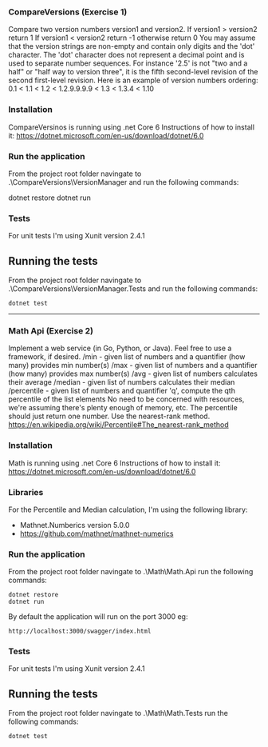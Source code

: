 
### CompareVersions (Exercise 1)
Compare two version numbers version1 and version2. 
If version1 > version2 return 1
If version1 < version2 return -1
otherwise return 0
You may assume that the version strings are non-empty and contain only digits and the 'dot' character. The 'dot' character does not represent a 
decimal point and is used to separate number sequences. For instance '2.5' is not "two and a half" or "half way to version three", it is the fifth 
second-level revision of the second first-level revision.
Here is an example of version numbers ordering: 0.1 < 1.1 < 1.2 < 1.2.9.9.9.9 < 1.3 < 1.3.4 < 1.10

### Installation
CompareVersinos is running using .net Core 6
Instructions of how to install it: https://dotnet.microsoft.com/en-us/download/dotnet/6.0


### Run the application 
From the project root folder navingate to .\CompareVersions\VersionManager and run the following commands:

dotnet restore
dotnet run


### Tests
For unit tests I'm using Xunit version 2.4.1

## Running the tests 
From the project root folder navingate to .\CompareVersions\VersionManager.Tests and run the following commands:

	dotnet test


***********************************************************************************************************************************


### Math Api (Exercise 2)
Implement a web service (in Go, Python, or Java). Feel free to use a framework, if desired.
/min - given list of numbers and a quantifier (how many) provides min number(s)
/max - given list of numbers and a quantifier (how many) provides max number(s)
/avg - given list of numbers calculates their average 
/median - given list of numbers calculates their median
/percentile - given list of numbers and quantifier 'q', compute the qth percentile of the list elements
No need to be concerned with resources, we're assuming there's plenty enough of memory, etc. The percentile should just return one 
number. Use the nearest-rank method. https://en.wikipedia.org/wiki/Percentile#The_nearest-rank_method

### Installation
Math is running using .net Core 6
Instructions of how to install it: https://dotnet.microsoft.com/en-us/download/dotnet/6.0

### Libraries
For the Percentile and Median calculation, I'm using the following library:
-	Mathnet.Numberics version 5.0.0
-	https://github.com/mathnet/mathnet-numerics

### Run the application 
From the project root folder navingate to .\Math\Math.Api
run the following commands:

	dotnet restore
	dotnet run
By default the application will run on the port 3000
eg:

	http://localhost:3000/swagger/index.html

### Tests
For unit tests I'm using Xunit version 2.4.1

## Running the tests 
From the project root folder navingate to .\Math\Math.Tests
run the following commands:

	dotnet test
